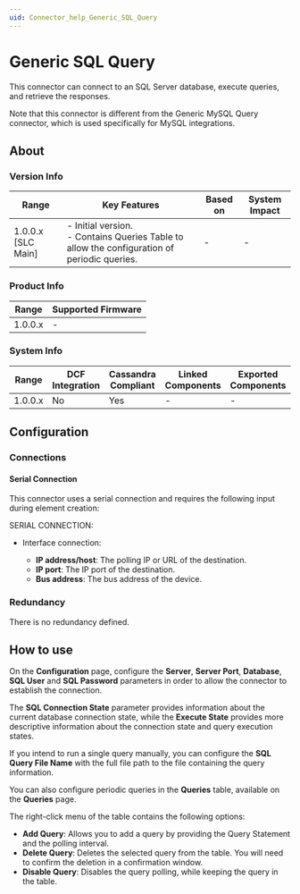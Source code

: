 ```yaml
---
uid: Connector_help_Generic_SQL_Query
---
```


# Generic SQL Query

This connector can connect to an SQL Server database, execute queries, and retrieve the responses.

Note that this connector is different from the Generic MySQL Query connector, which is used specifically for MySQL integrations.

## About

### Version Info

| Range              | Key Features                                                                                    | Based on | System Impact |
|--------------------|-------------------------------------------------------------------------------------------------|----------|---------------|
| 1.0.0.x [SLC Main] | - Initial version. <br>- Contains Queries Table to allow the configuration of periodic queries. | -        | -             |

### Product Info

| Range     | Supported Firmware     |
|-----------|------------------------|
| 1.0.0.x   | -                      |

### System Info

| Range     | DCF Integration     | Cassandra Compliant     | Linked Components     | Exported Components     |
|-----------|---------------------|-------------------------|-----------------------|-------------------------|
| 1.0.0.x   | No                  | Yes                     | -                     | -                       |

## Configuration

### Connections

#### Serial Connection

This connector uses a serial connection and requires the following input during element creation:

SERIAL CONNECTION:

- Interface connection:

  - **IP address/host**: The polling IP or URL of the destination.
  - **IP port**: The IP port of the destination.
  - **Bus address**: The bus address of the device.

### Redundancy

There is no redundancy defined.

## How to use

On the **Configuration** page, configure the **Server**, **Server Port**, **Database**, **SQL User** and **SQL Password** parameters in order to allow the connector to establish the connection.

The **SQL Connection State** parameter provides information about the current database connection state, while the **Execute State** provides more descriptive information about the connection state and query execution states.

If you intend to run a single query manually, you can configure the **SQL Query File Name** with the full file path to the file containing the query information.

You can also configure periodic queries in the **Queries** table, available on the **Queries** page.

The right-click menu of the table contains the following options:

- **Add Query**: Allows you to add a query by providing the Query Statement and the polling interval.
- **Delete Query**: Deletes the selected query from the table. You will need to confirm the deletion in a confirmation window.
- **Disable Query**: Disables the query polling, while keeping the query in the table.
